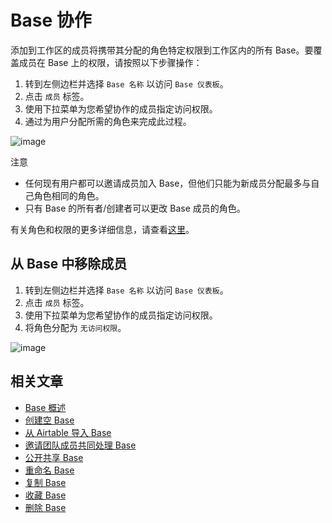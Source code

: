 # Base 协作

添加到工作区的成员将携带其分配的角色特定权限到工作区内的所有 Base。要覆盖成员在 Base 上的权限，请按照以下步骤操作：

1. 转到左侧边栏并选择 `Base 名称` 以访问 `Base 仪表板`。
2. 点击 `成员` 标签。
3. 使用下拉菜单为您希望协作的成员指定访问权限。
4. 通过为用户分配所需的角色来完成此过程。

![image](https://docs.nocodb.com/assets/images/base-collaboration-7c992951b09e76dec15cd8d15c04fece.png)

注意

- 任何现有用户都可以邀请成员加入 Base，但他们只能为新成员分配最多与自己角色相同的角色。
- 只有 Base 的所有者/创建者可以更改 Base 成员的角色。

有关角色和权限的更多详细信息，请查看[这里](https://docs.nocodb.com/roles-and-permissions/roles-permissions-overview)。

## 从 Base 中移除成员 [](https://docs.nocodb.com/getting-started/self-hosted/installation/aws-ecs/#removing-members-from-your-base "直接链接到从 Base 中移除成员")

1. 转到左侧边栏并选择 `Base 名称` 以访问 `Base 仪表板`。
2. 点击 `成员` 标签。
3. 使用下拉菜单为您希望协作的成员指定访问权限。
4. 将角色分配为 `无访问权限`。

![image](https://docs.nocodb.com/assets/images/base-collaboration-7c992951b09e76dec15cd8d15c04fece.png)

## 相关文章 [](https://docs.nocodb.com/getting-started/self-hosted/installation/aws-ecs/#related-articles "直接链接到相关文章")

- [Base 概述](https://docs.nocodb.com/bases/base-overview)
- [创建空 Base](https://docs.nocodb.com/bases/create-base)
- [从 Airtable 导入 Base](https://docs.nocodb.com/bases/import-base-from-airtable)
- [邀请团队成员共同处理 Base](https://docs.nocodb.com/bases/base-collaboration)
- [公开共享 Base](https://docs.nocodb.com/bases/share-base)
- [重命名 Base](https://docs.nocodb.com/bases/actions-on-base#rename-base)
- [复制 Base](https://docs.nocodb.com/bases/actions-on-base#duplicate-base)
- [收藏 Base](https://docs.nocodb.com/bases/actions-on-base#star-base)
- [删除 Base](https://docs.nocodb.com/bases/actions-on-base#delete-base)